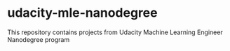 # udacity-mle-nanodegree
This repository contains projects from Udacity Machine Learning Engineer Nanodegree program
